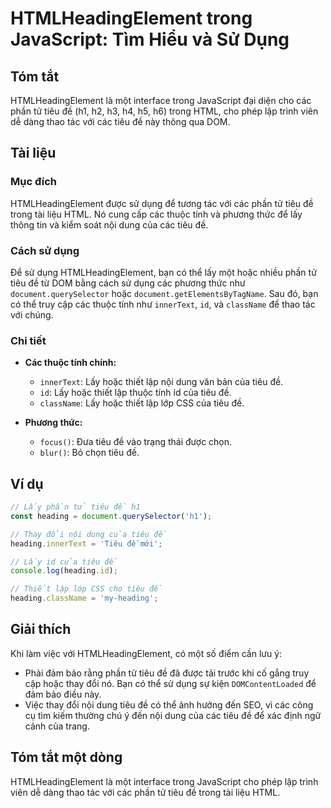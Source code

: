 <!--
Meta Description: # HTMLHeadingElement trong JavaScript: Tìm Hiểu và Sử Dụng ## Tóm tắt HTMLHeadingElement là một interface trong JavaScript đại diện cho các phần tử ti...
Meta Keywords: tiêu, các, của, lấy, htmlheadingelement
-->

# HTMLHeadingElement trong JavaScript: Tìm Hiểu và Sử Dụng

## Tóm tắt
HTMLHeadingElement là một interface trong JavaScript đại diện cho các phần tử tiêu đề (h1, h2, h3, h4, h5, h6) trong HTML, cho phép lập trình viên dễ dàng thao tác với các tiêu đề này thông qua DOM.

## Tài liệu
### Mục đích
HTMLHeadingElement được sử dụng để tương tác với các phần tử tiêu đề trong tài liệu HTML. Nó cung cấp các thuộc tính và phương thức để lấy thông tin và kiểm soát nội dung của các tiêu đề.

### Cách sử dụng
Để sử dụng HTMLHeadingElement, bạn có thể lấy một hoặc nhiều phần tử tiêu đề từ DOM bằng cách sử dụng các phương thức như `document.querySelector` hoặc `document.getElementsByTagName`. Sau đó, bạn có thể truy cập các thuộc tính như `innerText`, `id`, và `className` để thao tác với chúng.

### Chi tiết
- **Các thuộc tính chính:**
  - `innerText`: Lấy hoặc thiết lập nội dung văn bản của tiêu đề.
  - `id`: Lấy hoặc thiết lập thuộc tính id của tiêu đề.
  - `className`: Lấy hoặc thiết lập lớp CSS của tiêu đề.

- **Phương thức:**
  - `focus()`: Đưa tiêu đề vào trạng thái được chọn.
  - `blur()`: Bỏ chọn tiêu đề.

## Ví dụ
```javascript
// Lấy phần tử tiêu đề h1
const heading = document.querySelector('h1');

// Thay đổi nội dung của tiêu đề
heading.innerText = 'Tiêu đề mới';

// Lấy id của tiêu đề
console.log(heading.id);

// Thiết lập lớp CSS cho tiêu đề
heading.className = 'my-heading';
```

## Giải thích
Khi làm việc với HTMLHeadingElement, có một số điểm cần lưu ý:
- Phải đảm bảo rằng phần tử tiêu đề đã được tải trước khi cố gắng truy cập hoặc thay đổi nó. Bạn có thể sử dụng sự kiện `DOMContentLoaded` để đảm bảo điều này.
- Việc thay đổi nội dung tiêu đề có thể ảnh hưởng đến SEO, vì các công cụ tìm kiếm thường chú ý đến nội dung của các tiêu đề để xác định ngữ cảnh của trang.

## Tóm tắt một dòng
HTMLHeadingElement là một interface trong JavaScript cho phép lập trình viên dễ dàng thao tác với các phần tử tiêu đề trong tài liệu HTML.